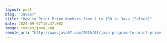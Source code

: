 ```yaml
---
layout: post
blog: "Java67"
title: "How to Print Prime Numbers from 1 to 100 in Java [Solved]"
date: 2024-09-07T15:37:00Z
image: images/java.png
remote_url: "http://www.java67.com/2016/01/java-program-to-print-prime-numbers.html"
---
```

